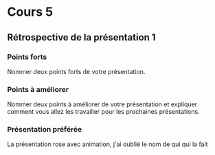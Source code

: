 # Cours 5
## Rétrospective de la présentation 1

### Points forts
Nommer deux points forts de votre présentation. 

### Points à améliorer
Nommer deux points à améliorer de votre présentation et expliquer comment vous allez les travailler pour les prochaines présentations. 

### Présentation préférée
La présentation rose avec animation, j'ai oublié le nom de qui qui la fait
